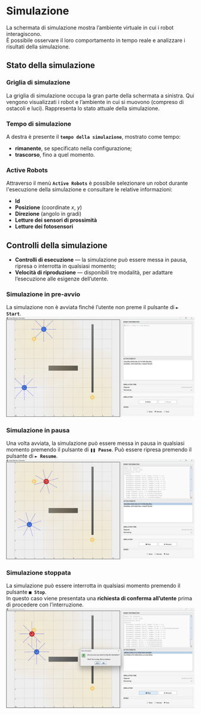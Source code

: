 # Simulazione

La schermata di simulazione mostra l’ambiente virtuale in cui i robot interagiscono.  
È possibile osservare il loro comportamento in tempo reale e analizzare i risultati della simulazione.

## Stato della simulazione

### Griglia di simulazione

La griglia di simulazione occupa la gran parte della schermata a sinistra. Qui vengono visualizzati i robot e l’ambiente in
cui si muovono (compreso di ostacoli e luci). Rappresenta lo stato attuale della simulazione.

### Tempo di simulazione

A destra è presente il **`tempo della simulazione`**, mostrato come tempo:

- **rimanente**, se specificato nella configurazione;
- **trascorso**, fino a quel momento.

### Active Robots

Attraverso il menù **`Active Robots`** è possibile selezionare un robot durante l'esecuzione della simulazione e
consultare le relative informazioni:

- **Id**
- **Posizione** (coordinate _x_, _y_)
- **Direzione** (angolo in gradi)
- **Letture dei sensori di prossimità**
- **Letture dei fotosensori**

## Controlli della simulazione

- **Controlli di esecuzione** — la simulazione può essere messa in pausa, ripresa o interrotta in qualsiasi momento;
- **Velocità di riproduzione** — disponibili tre modalità, per adattare l’esecuzione alle esigenze dell’utente.

### Simulazione in pre-avvio

La simulazione non è avviata finché l’utente non preme il pulsante di **`► Start`**.
![Simulazione](../../static/img/08-user-guide/gui-simulation-not-started.png)

### Simulazione in pausa

Una volta avviata, la simulazione può essere messa in pausa in qualsiasi momento premendo il pulsante di **`❚❚ Pause`**.
Può essere ripresa premendo il pulsante di **`► Resume`**.
![Simulazione in pausa](../../static/img/08-user-guide/gui-simulation-paused.png)

### Simulazione stoppata

La simulazione può essere interrotta in qualsiasi momento premendo il pulsante **`■ Stop`**.  
In questo caso viene presentata una **richiesta di conferma all’utente** prima di procedere con l’interruzione.
![Simulazione stoppata](../../static/img/08-user-guide/gui-simulation-stopped.png)
